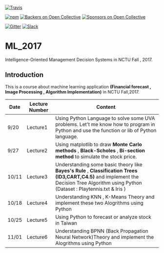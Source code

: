 [![Travis](https://img.shields.io/badge/language-Python-blue.svg)](https://www.python.org/)

[![npm](https://img.shields.io/npm/dt/brain.js.svg?style=flat-square)](https://npmjs.com/package/brain.js)
[![Backers on Open Collective](https://opencollective.com/brainjs/backers/badge.svg)](#backers) [![Sponsors on Open Collective](https://opencollective.com/brainjs/sponsors/badge.svg)](#sponsors)

[![Gitter](https://badges.gitter.im/Join%20Chat.svg)](https://gitter.im/brain-js/Lobby?utm_source=badge&utm_medium=badge&utm_campaign=pr-badge&utm_content=badge) [![Slack](https://slack.bri.im/badge.svg)](https://slack.bri.im)

# ML_2017
Intelligence-Oriented Management Decision Systems in NCTU Fall , 2017.

## Introduction
This is a course about machine learning application **(Financial forecast , Image Processing , Algorithm Implementation)** in NCTU Fall,2017.

|Date|Lecture Number|Content
|---|---|---
|9/20|Lecture1 | Using Python Language to solve some UVA problems. Let't me know how to program in Python and use the function or lib of Python language.
|9/27|Lecture2 | Using matplotlib to draw **Monte Carlo methods** , **Black-Scholes** , **Bi-section method** to simulate the stock price.
|10/11|Lecture3 | Understanding some basic theory like **Bayes's Rule** , **Classification Trees (ID3,CART,C4.5)** and implement the Decision Tree Algorithm using Python (Dataset : Playtennis.txt & Iris )|
|10/18|Lecture4 | Understanding KNN , K-Means Theory and implement these two Alogrithms using Python |
|10/25|Lecture5 | Using Python to forecast or analyze stock in Taiwan |
|11/01|Lecture6 | Understanding BPNN (Back Propagation Neural Network)Theory and implement the Alogrithms using Python|
